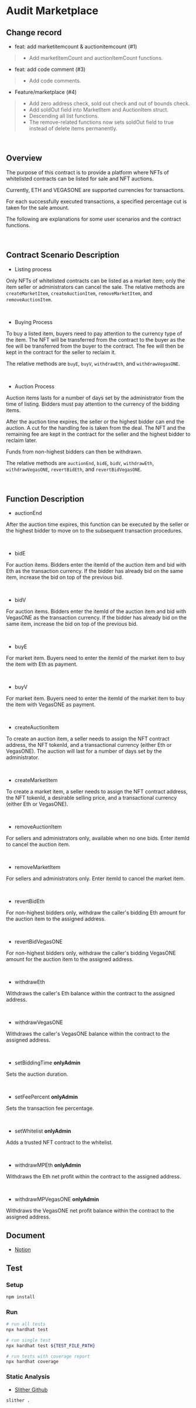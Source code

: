 # Audit Marketplace

## Change record

- feat: add marketitemcount & auctionitemcount (#1)

> - Add marketItemCount and auctionItemCount functions.

- feat: add code comment (#3)

> - Add code comments.

- Feature/marketplace (#4)

> - Add zero address check, sold out check and out of bounds check.
> - Add soldOut field into MarketItem and AuctionItem struct.
> - Descending all list functions.
> - The remove-related functions now sets soldOut field to true instead of delete items permanently.

<br />

## Overview

The purpose of this contract is to provide a platform where NFTs of whitelisted contracts can be listed for sale and NFT auctions.

Currently, ETH and VEGASONE are supported currencies for transactions.

For each successfully executed transactions, a specified percentage cut is taken for the sale amount.

The following are explanations for some user scenarios and the contract functions.

<br />

## Contract Scenario Description

- Listing process

Only NFTs of whitelisted contracts can be listed as a market item; only the item seller or administrators can cancel the sale.
The relative methods are `createMarketItem`, `createAuctionItem`, `removeMarketItem`, and `removeAuctionItem`.

<br />

- Buying Process

To buy a listed item, buyers need to pay attention to the currency type of the item.
The NFT will be transferred from the contract to the buyer as the fee will be transferred from the buyer to the contract. The fee will then be kept in the contract for the seller to reclaim it.

The relative methods are `buyE`, `buyV`, `withdrawEth`, and `withdrawVegasONE`.

<br />

- Auction Process

Auction items lasts for a number of days set by the administrator from the time of listing. Bidders must pay attention to the currency of the bidding items.

After the auction time expires, the seller or the highest bidder can end the auction. A cut for the handling fee is taken from the deal. The NFT and the remaining fee are kept in the contract for the seller and the highest bidder to reclaim later.

Funds from non-highest bidders can then be withdrawn.

The relative methods are `auctionEnd`, `bidE`, `bidV`, `withdrawEth`, `withdrawVegasONE`, `revertBidEth`, and `revertBidVegasONE`.

<br />

## Function Description

- auctionEnd

After the auction time expires, this function can be executed by the seller or the highest bidder to move on to the subsequent transaction procedures.

<br />

- bidE

For auction items.
Bidders enter the itemId of the auction item and bid with Eth as the transaction currency.
If the bidder has already bid on the same item, increase the bid on top of the previous bid.

<br />

- bidV

For auction items.
Bidders enter the itemId of the auction item and bid with VegasONE as the transaction currency.
If the bidder has already bid on the same item, increase the bid on top of the previous bid.

<br />

- buyE

For market item.
Buyers need to enter the itemId of the market item to buy the item with Eth as payment.

<br />

- buyV

For market item.
Buyers need to enter the itemId of the market item to buy the item with VegasONE as payment.

<br />

- createAuctionItem

To create an auction item, a seller needs to assign the NFT contract address, the NFT tokenId, and a transactional currency (either Eth or VegasONE). The auction will last for a number of days set by the administrator.

<br />

- createMarketItem

To create a market item, a seller needs to assign the NFT contract address, the NFT tokenId, a desirable selling price, and a transactional currency (either Eth or VegasONE).

<br />

- removeAuctionItem

For sellers and administrators only, available when no one bids.
Enter itemId to cancel the auction item.

<br />

- removeMarketItem

For sellers and administrators only.
Enter itemId to cancel the market item.

<br />

- revertBidEth

For non-highest bidders only, withdraw the caller's bidding Eth amount for the auction item to the assigned address.

<br />

- revertBidVegasONE

For non-highest bidders only, withdraw the caller's bidding VegasONE amount for the auction item to the assigned address.

<br />

- withdrawEth

Withdraws the caller's Eth balance within the contract to the assigned address.

<br />

- withdrawVegasONE

Withdraws the caller's VegasONE balance within the contract to the assigned address.

<br />

- setBiddingTime **onlyAdmin**

Sets the auction duration.

<br />

- setFeePercent **onlyAdmin**

Sets the transaction fee percentage.

<br />

- setWhitelist **onlyAdmin**

Adds a trusted NFT contract to the whitelist.

<br />

- withdrawMPEth **onlyAdmin**

Withdraws the Eth net profit within the contract to the assigned address.

<br />

- withdrawMPVegasONE **onlyAdmin**

Withdraws the VegasONE net profit balance within the contract to the assigned address.

## Document

- [Notion](https://nonstop-krypton-90d.notion.site/Taisys-MarketPlace-de62136794df4d4b8bbe14708e508fa2)

## Test

### Setup

```bash
npm install
```

### Run

```bash
# run all tests
npx hardhat test

# run single test
npx hardhat test ${TEST_FILE_PATH}

# run tests with coverage report
npx hardhat coverage
```

### Static Analysis

- [Slither Github](https://github.com/crytic/slither)

```bash
slither .
```
